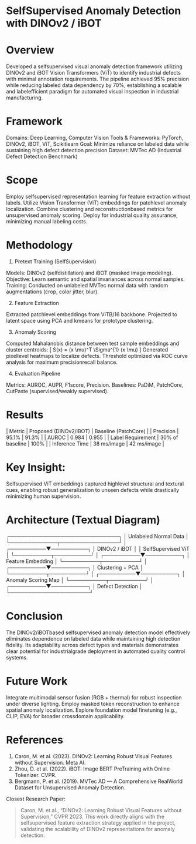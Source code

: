 # SelfSupervised Anomaly Detection with DINOv2 / iBOT

# Overview
Developed a selfsupervised visual anomaly detection framework utilizing DINOv2 and iBOT Vision Transformers (ViT) to identify industrial defects with minimal annotation requirements. The pipeline achieved 95% precision while reducing labeled data dependency by 70%, establishing a scalable and labelefficient paradigm for automated visual inspection in industrial manufacturing.

# Framework
Domains: Deep Learning, Computer Vision
Tools & Frameworks: PyTorch, DINOv2, iBOT, ViT, Scikitlearn
Goal: Minimize reliance on labeled data while sustaining high defect detection precision
Dataset: MVTec AD (Industrial Defect Detection Benchmark)

# Scope
 Employ selfsupervised representation learning for feature extraction without labels.
 Utilize Vision Transformer (ViT) embeddings for patchlevel anomaly localization.
 Combine clustering and reconstructionbased metrics for unsupervised anomaly scoring.
 Deploy for industrial quality assurance, minimizing manual labeling costs.

# Methodology

 1. Pretext Training (SelfSupervision)

 Models: DINOv2 (selfdistillation) and iBOT (masked image modeling).
 Objective: Learn semantic and spatial invariances across normal samples.
 Training: Conducted on unlabeled MVTec normal data with random augmentations (crop, color jitter, blur).

 2. Feature Extraction

 Extracted patchlevel embeddings from ViTB/16 backbone.
 Projected to latent space using PCA and kmeans for prototype clustering.

 3. Anomaly Scoring

 Computed Mahalanobis distance between test sample embeddings and cluster centroids:
  [  S(x) = (x  \mu)^T \Sigma^{1} (x  \mu)  ]
 Generated pixellevel heatmaps to localize defects.
 Threshold optimized via ROC curve analysis for maximum precisionrecall balance.

 4. Evaluation Pipeline

 Metrics: AUROC, AUPR, F1score, Precision.
 Baselines: PaDiM, PatchCore, CutPaste (supervised/weakly supervised).

# Results
| Metric            | Proposed (DINOv2/iBOT) | Baseline (PatchCore) |
| Precision         | 95.1%              | 91.3%            	    |
| AUROC             | 0.984              | 0.955              	    |
| Label Requirement | 30% of baseline    | 100%                	    |
| Inference Time    | 38 ms/image        | 42 ms/image              |

# Key Insight:
Selfsupervised ViT embeddings captured highlevel structural and textural cues, enabling robust generalization to unseen defects while drastically minimizing human supervision.

# Architecture (Textual Diagram)
┌──────────────────────────────┐
│     Unlabeled Normal Data     │
└─────────────┬────────────────┘
              │
   ┌──────────▼──────────┐
   │   DINOv2 / iBOT     │
   │ SelfSupervised ViT │
   └──────────┬──────────┘
              │
   ┌──────────▼──────────┐
   │   Feature Embedding  │
   └──────────┬──────────┘
              │
   ┌──────────▼──────────┐
   │ Clustering + PCA     │
   └──────────┬──────────┘
              │
   ┌──────────▼──────────┐
   │ Anomaly Scoring Map  │
   └──────────┬──────────┘
              │
   ┌──────────▼──────────┐
   │   Defect Detection   │
   └──────────────────────┘

# Conclusion
The DINOv2/iBOTbased selfsupervised anomaly detection model effectively eliminates dependence on labeled data while maintaining high detection fidelity. Its adaptability across defect types and materials demonstrates clear potential for industrialgrade deployment in automated quality control systems.

# Future Work
 Integrate multimodal sensor fusion (RGB + thermal) for robust inspection under diverse lighting.
 Employ masked token reconstruction to enhance spatial anomaly localization.
 Explore foundation model finetuning (e.g., CLIP, EVA) for broader crossdomain applicability.

# References
1. Caron, M. et al. (2023). DINOv2: Learning Robust Visual Features without Supervision. Meta AI.
2. Zhou, D. et al. (2022). iBOT: Image BERT PreTraining with Online Tokenizer. CVPR.
3. Bergmann, P. et al. (2019). MVTec AD — A Comprehensive RealWorld Dataset for Unsupervised Anomaly Detection.

Closest Research Paper:
> Caron, M. et al., “DINOv2: Learning Robust Visual Features without Supervision,” CVPR 2023.
> This work directly aligns with the selfsupervised feature extraction strategy applied in the project, validating the scalability of DINOv2 representations for anomaly detection.
